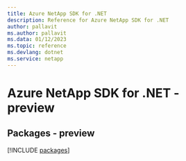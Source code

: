 ```yaml
---
title: Azure NetApp SDK for .NET
description: Reference for Azure NetApp SDK for .NET
author: pallavit
ms.author: pallavit
ms.data: 01/12/2023
ms.topic: reference
ms.devlang: dotnet
ms.service: netapp
---
```

# Azure NetApp SDK for .NET - preview
## Packages - preview
[!INCLUDE [packages](netapp-index.md)]